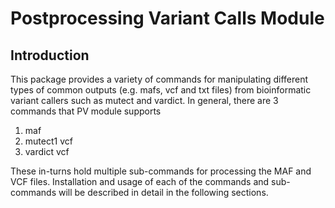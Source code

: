 # Postprocessing Variant Calls Module

## Introduction

This package provides a variety of commands for manipulating different types of common outputs (e.g. mafs, vcf and txt files) from bioinformatic variant callers such as mutect and vardict. In general, there are 3 commands that PV module supports

1. maf
2. mutect1 vcf
3. vardict vcf

These in-turns hold multiple sub-commands for processing the MAF and VCF files. Installation and usage of each of the commands and sub-commands will be described in detail in the following sections.&#x20;

